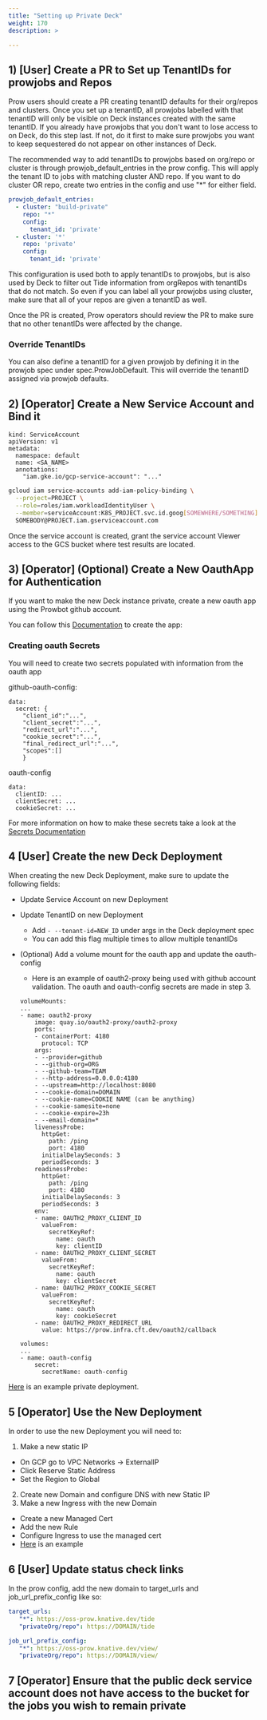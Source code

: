 ```yaml
---
title: "Setting up Private Deck"
weight: 170
description: >

---
```


## 1) [User] Create a PR to Set up TenantIDs for prowjobs and Repos

Prow users should create a PR creating tenantID defaults for their org/repos and clusters. Once you set up a tenantID, all prowjobs labelled with that tenantID will only be visible on Deck instances created with the same tenantID. If you already have prowjobs that you don't want to lose access to on Deck, do this step last. If not, do it first to make sure prowjobs you want to keep sequestered do not appear on other instances of Deck.

The recommended way to add tenantIDs to prowjobs based on org/repo or cluster is through prowjob_default_entries in the prow config. This will apply the tenant ID to jobs with matching cluster AND repo. If you want to do cluster OR repo, create two entries in the config and use "*" for either field.
```yaml
prowjob_default_entries:
  - cluster: "build-private"
    repo: "*"
    config:
      tenant_id: 'private'
  - cluster: '*'
    repo: 'private'
    config:
      tenant_id: 'private'

```
This configuration is used both to apply tenantIDs to prowjobs, but is also used by Deck to filter out Tide information from orgRepos with tenantIDs that do not match. So even if you can label all your prowjobs using cluster, make sure that all of your repos are given a tenantID as well.

Once the PR is created, Prow operators should review the PR to make sure that no other tenantIDs were affected by the change.

### Override TenantIDs

You can also define a tenantID for a given prowjob by defining it in the prowjob spec under spec.ProwJobDefault. This will override the tenantID assigned via prowjob defaults.

## 2) [Operator] Create a New Service Account and Bind it

```
kind: ServiceAccount
apiVersion: v1
metadata:
  namespace: default
  name: <SA_NAME>
  annotations:
    "iam.gke.io/gcp-service-account": "..."
```

``` bash
gcloud iam service-accounts add-iam-policy-binding \
  --project=PROJECT \
  --role=roles/iam.workloadIdentityUser \
  --member=serviceAccount:K8S_PROJECT.svc.id.goog[SOMEWHERE/SOMETHING] \
  SOMEBODY@PROJECT.iam.gserviceaccount.com

```

Once the service account is created, grant the service account Viewer access to the GCS bucket where test results are located.
## 3) [Operator] (Optional) Create a New OauthApp for Authentication

If you want to make the new Deck instance private, create a new oauth app using the Prowbot github account.

You can follow this [Documentation](https://docs.github.com/en/developers/apps/building-oauth-apps/creating-an-oauth-app) to create the app:
### Creating oauth Secrets

You will need to create two secrets populated with information from the oauth app

github-oauth-config:
```
data:
  secret: {
    "client_id":"...",
    "client_secret":"...",
    "redirect_url":"...",
    "cookie_secret":"...",
    "final_redirect_url":"...",
    "scopes":[]
    }
```

oauth-config
```
data:
  clientID: ...
  clientSecret: ...
  cookieSecret: ...
```

For more information on how to make these secrets take a look at the [Secrets Documentation](/docs/prow-secrets/)

## 4 [User] Create the new Deck Deployment

When creating the new Deck Deployment, make sure to update the following fields:

- Update Service Account on new Deployment
- Update TenantID on new Deployment
    - Add `- --tenant-id=NEW_ID` under args in the Deck deployment spec
    - You can add this flag multiple times to allow multiple tenantIDs
- (Optional) Add a volume mount for the oauth app and update the oauth-config
    - Here is an example of oauth2-proxy being used with github account validation. The oauth and oauth-config secrets are made in step 3.

    ```
    volumeMounts:
    ...
    - name: oauth2-proxy
        image: quay.io/oauth2-proxy/oauth2-proxy
        ports:
        - containerPort: 4180
          protocol: TCP
        args:
        - --provider=github
        - --github-org=ORG
        - --github-team=TEAM
        - --http-address=0.0.0.0:4180
        - --upstream=http://localhost:8080
        - --cookie-domain=DOMAIN
        - --cookie-name=COOKIE NAME (can be anything)
        - --cookie-samesite=none
        - --cookie-expire=23h
        - --email-domain=*
        livenessProbe:
          httpGet:
            path: /ping
            port: 4180
          initialDelaySeconds: 3
          periodSeconds: 3
        readinessProbe:
          httpGet:
            path: /ping
            port: 4180
          initialDelaySeconds: 3
          periodSeconds: 3
        env:
        - name: OAUTH2_PROXY_CLIENT_ID
          valueFrom:
            secretKeyRef:
              name: oauth
              key: clientID
        - name: OAUTH2_PROXY_CLIENT_SECRET
          valueFrom:
            secretKeyRef:
              name: oauth
              key: clientSecret
        - name: OAUTH2_PROXY_COOKIE_SECRET
          valueFrom:
            secretKeyRef:
              name: oauth
              key: cookieSecret
        - name: OAUTH2_PROXY_REDIRECT_URL
          value: https://prow.infra.cft.dev/oauth2/callback
    ```

    ```
    volumes:
    ...
    - name: oauth-config
        secret:
          secretName: oauth-config
    ```

[Here](https://github.com/GoogleCloudPlatform/oss-test-infra/blob/master/prow/oss/cluster/deck_blueprints_deployment.yaml) is an example private deployment.
## 5 [Operator] Use the New Deployment

In order to use the new Deployment you will need to:

1. Make a new static IP
  - On GCP go to VPC Networks -> ExternalIP
  - Click Reserve Static Address
  - Set the Region to Global
2. Create new Domain and configure DNS with new Static IP
3. Make a new Ingress with the new Domain
 - Create a new Managed Cert
 - Add the new Rule
 - Configure Ingress to use the managed cert
 - [Here](https://github.com/GoogleCloudPlatform/oss-test-infra/blob/e1f836416d1b3cd2cebc81454eb7f5f1febbc468/prow/oss/cluster/cluster.yaml#L128) is an example

 ## 6 [User] Update status check links

 In the prow config, add the new domain to target_urls and job_url_prefix_config like so:

 ```yaml
 target_urls:
    "*": https://oss-prow.knative.dev/tide
    "privateOrg/repo": https://DOMAIN/tide
```

 ```yaml
 job_url_prefix_config:
    "*": https://oss-prow.knative.dev/view/
    "privateOrg/repo": https://DOMAIN/view/
```

## 7 [Operator] Ensure that the public deck service account does not have access to the bucket for the jobs you wish to remain private

